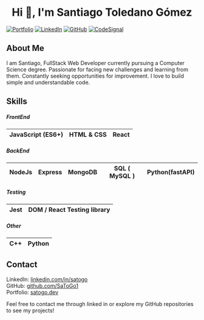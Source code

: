 <h1 align="center">Hi 👋, I'm Santiago Toledano Gómez</h1>  

[![Portfolio](https://img.shields.io/badge/-Portfolio-lightcoral?style=flat-square&logo=web&link=https://satogo.dev)](https://satogo.dev)
[![LinkedIn](https://img.shields.io/badge/-LinkedIn-blue?style=flat-square&logo=linkedin&logoColor=white&link=https://linkedin.com/in/satogo)](https://linkedin.com/in/satogo)
[![GitHub](https://img.shields.io/badge/-GitHub-black?style=flat-square&logo=github&logoColor=white&link=https://github.com/SaToGo1)](https://github.com/SaToGo1)
[![CodeSignal](https://img.shields.io/badge/-CodeSignal-lightblue?style=flat-square&logo=codesignal&logoColor=white&link=https://app.codesignal.com/profile/santiago_x7i)](https://app.codesignal.com/profile/santiago_x7i)

## About Me
I am Santiago, FullStack Web Developer currently pursuing a Computer Science degree.
Passionate for facing new challenges and learning from them. Constantly seeking opportunities for improvement. 
I love to build simple and understandable code.

## Skills
##### FrontEnd
| JavaScript (ES6+)  | HTML & CSS | React |
| ------------------ | ---------- | ----- |
##### BackEnd
|  NodeJs  | Express | MongoDB | SQL ( MySQL ) | Python(fastAPI) |
| -------- | ------- | ------- |-------------- | --------------- |
##### Testing
|  Jest  | DOM / React Testing library |
| ------ | --------------------------- |
##### Other
|  C++  | Python |
| ----- | ------ |

## Contact
LinkedIn: [linkedin.com/in/satogo](https://linkedin.com/in/satogo)  
GitHub: [github.com/SaToGo1](https://github.com/SaToGo1)  
Portfolio: [satogo.dev](satogo.dev)

Feel free to contact me through linked in or explore my GitHub repositories to see my projects!
